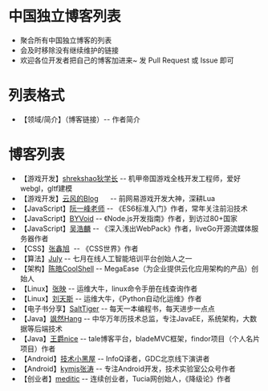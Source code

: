 # 中国独立博客列表
- 聚合所有中国独立博客的列表
- 会及时移除没有继续维护的链接
- 欢迎各位开发者把自己的博客加进来~ 发 Pull Request 或 Issue 即可 

# 列表格式
- 【领域/简介】（博客链接）-- 作者简介

# 博客列表
- 【游戏开发】[shrekshao狄学长](http://shrekshao.github.io/) -- 机甲帝国游戏全栈开发工程师，爱好webgl，gltf建模
- 【游戏开发】[云风的Blog](https://blog.codingnow.com/)      -- 前网易游戏开发大神，深耕Lua
- 【JavaScript】[阮一峰老师](http://www.ruanyifeng.com/home.html) -- 《ES6标准入门》作者，常年关注前沿技术
- 【JavaScript】[BYVoid](https://www.byvoid.com/) -- 《Node.js开发指南》作者，到访过80+国家
- 【JavaScript】[吴浩麟](http://wuhaolin.cn/) -- 《深入浅出WebPack》作者，liveGo开源流媒体服务器作者
- 【CSS】[张鑫旭](http://www.zhangxinxu.com/)  -- 《CSS世界》作者
- 【算法】[July](http://blog.csdn.net/v_JULY_v) -- 七月在线人工智能培训平台创始人之一
- 【架构】[陈皓CoolShell](https://coolshell.cn/) -- MegaEase（为企业提供云化应用架构的产品）创始人
- 【Linux】[张映](http://blog.51yip.com/) -- 运维大牛，linux命令手册在线查询作者
- 【Linux】[刘天斯](https://www.liuts.com/) -- 运维大牛，《Python自动化运维》作者
- 【电子书分享】[SaltTiger](https://salttiger.com/) -- 每天一本编程书，每天进步一点点
- 【Java】[飒然Hang](http://www.rowkey.me/) -- 中华万年历技术总监，专注JavaEE，系统架构，大数据等后端技术
- 【Java】[王爵nice](https://blog.biezhi.me/) -- tale博客平台，bladeMVC框架，findor项目（个人名片项目）作者
- 【Android】[技术小黑屋](https://droidyue.com/) -- InfoQ译者，GDC北京线下演讲者
- 【Android】[kymjs张涛](https://kymjs.com/) -- 专注Android开发，技术实验室公众号作者
- 【创业者】[meditic](http://meditic.com/category/all) -- 连续创业者，Tucia网创始人，《降级论》作者
